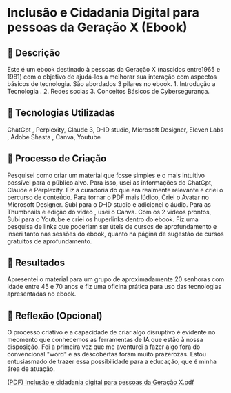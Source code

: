 # Inclusão e Cidadania Digital para pessoas da Geração X (Ebook)

## 📒 Descrição
Este é um ebook destinado à pessoas da Geração X (nascidos entre1965 e 1981) com o objetivo de ajudá-los a melhorar sua interação com aspectos básicos de tecnologia. São abordados 3 pilares no ebook. 1. Introdução a Tecnologia . 2. Redes socias 3. Conceitos Básicos de Cybersegurança.

## 🤖 Tecnologias Utilizadas
ChatGpt , Perplexity, Claude 3, D-ID studio, Microsoft Designer, Eleven Labs , Adobe Shasta , Canva, Youtube

## 🧐 Processo de Criação
Pesquisei como criar um material que fosse simples e o mais intuitivo possível para o público alvo. Para isso, usei as informações do ChatGpt, Claude e Perplexity. Fiz a curadoria do que era realmente relevante e criei o percurso  de conteúdo. Para tornar o PDF mais lúdico, Criei o Avatar no Microsoft Designer. Subi para o D-ID studio e adicionei o áudio. Para as Thumbnails e edição do vídeo , usei o Canva. Com os 2 videos prontos, Subi para o Youtube e criei os huperlinks dentro do ebook.  Fiz uma pesquisa de links que poderiam ser úteis de cursos de aprofundamento e inseri tanto nas sessões do ebook, quanto na página de sugestão de cursos gratuitos de aprofundamento.

## 🚀 Resultados
Apresentei o material para um grupo de aproximadamente 20 senhoras com idade entre 45 e 70 anos e fiz uma oficina prática para uso das tecnologias apresentadas no ebook. 

## 💭 Reflexão (Opcional)
O processo criativo e a capacidade de criar algo disruptivo é evidente no meomento que conhecemos as ferramentas de IA que estão à nossa disposição. Foi a primeira vez que me aventurei a fazer algo fora do convencional "word" e as descobertas foram muito prazerozas. Estou entusiasmado de trazer essa possibilidade para a educação, que é minha área de atuação.

[(PDF) Inclusão e cidadania digital para pessoas da Geração X.pdf](https://github.com/user-attachments/files/15753201/PDF.Inclusao.e.cidadania.digital.para.pessoas.da.Geracao.X.pdf)

